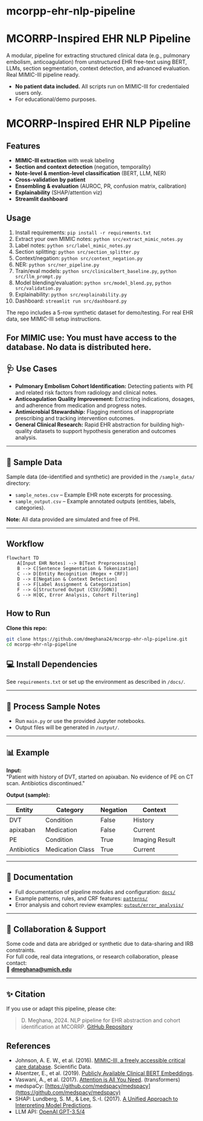 # mcorpp-ehr-nlp-pipeline
# MCORRP-Inspired EHR NLP Pipeline

A modular, pipeline for extracting structured clinical data (e.g., pulmonary embolism, anticoagulation) from unstructured EHR free-text using BERT, LLMs, section segmentation, context detection, and advanced evaluation. Real MIMIC-III pipeline ready.

- **No patient data included.** All scripts run on MIMIC-III for credentialed users only.
- For educational/demo purposes. 


# MCORRP-Inspired EHR NLP Pipeline

## Features
- **MIMIC-III extraction** with weak labeling
- **Section and context detection** (negation, temporality)
- **Note-level & mention-level classification** (BERT, LLM, NER)
- **Cross-validation by patient**
- **Ensembling & evaluation** (AUROC, PR, confusion matrix, calibration)
- **Explainability** (SHAP/attention viz)
- **Streamlit dashboard**

## Usage
1. Install requirements: `pip install -r requirements.txt`
2. Extract your own MIMIC notes: `python src/extract_mimic_notes.py`
3. Label notes: `python src/label_mimic_notes.py`
4. Section splitting: `python src/section_splitter.py`
5. Context/negation: `python src/context_negation.py`
6. NER: `python src/ner_pipeline.py`
7. Train/eval models: `python src/clinicalbert_baseline.py`, `python src/llm_prompt.py`
8. Model blending/evaluation: `python src/model_blend.py`, `python src/validation.py`
9. Explainability: `python src/explainability.py`
10. Dashboard: `streamlit run src/dashboard.py`


The repo includes a 5-row synthetic dataset for demo/testing. For real EHR data, see MIMIC-III setup instructions.

## For MIMIC use: You must have access to the database. No data is distributed here.

## 🩺 Use Cases

- **Pulmonary Embolism Cohort Identification:** Detecting patients with PE and related risk factors from radiology and clinical notes.
- **Anticoagulation Quality Improvement:** Extracting indications, dosages, and adherence from medication and progress notes.
- **Antimicrobial Stewardship:** Flagging mentions of inappropriate prescribing and tracking intervention outcomes.
- **General Clinical Research:** Rapid EHR abstraction for building high-quality datasets to support hypothesis generation and outcomes analysis.

---

## 📂 Sample Data

Sample data (de-identified and synthetic) are provided in the `/sample_data/` directory:
- `sample_notes.csv` – Example EHR note excerpts for processing.
- `sample_output.csv` – Example annotated outputs (entities, labels, categories).

**Note:** All data provided are simulated and free of PHI.

---

## Workflow

```mermaid
flowchart TD
    A[Input EHR Notes] --> B[Text Preprocessing]
    B --> C[Sentence Segmentation & Tokenization]
    C --> D[Entity Recognition (Regex + CRF)]
    D --> E[Negation & Context Detection]
    E --> F[Label Assignment & Categorization]
    F --> G[Structured Output (CSV/JSON)]
    G --> H[QC, Error Analysis, Cohort Filtering]

```

## How to Run

**Clone this repo:**
```bash
git clone https://github.com/dmeghana24/mcorpp-ehr-nlp-pipeline.git
cd mcorpp-ehr-nlp-pipeline
```
## 💻 Install Dependencies

See `requirements.txt` or set up the environment as described in `/docs/`.

---

## 📝 Process Sample Notes

- Run `main.py` or use the provided Jupyter notebooks.
- Output files will be generated in `/output/`.

---

## 📊 Example

**Input:**  
"Patient with history of DVT, started on apixaban. No evidence of PE on CT scan. Antibiotics discontinued."

**Output (sample):**

| Entity       | Category         | Negation | Context         |
|--------------|------------------|----------|-----------------|
| DVT          | Condition        | False    | History         |
| apixaban     | Medication       | False    | Current         |
| PE           | Condition        | True     | Imaging Result  |
| Antibiotics  | Medication Class | True     | Current         |

---

## 📑 Documentation

- Full documentation of pipeline modules and configuration: [`docs/`](./docs/)
- Example patterns, rules, and CRF features: [`patterns/`](./patterns/)
- Error analysis and cohort review examples: [`output/error_analysis/`](./output/error_analysis/)

---

## 📢 Collaboration & Support

Some code and data are abridged or synthetic due to data-sharing and IRB constraints.  
For full code, real data integrations, or research collaboration, please contact:  
📧 **dmeghana@umich.edu**

---

## ✨ Citation

If you use or adapt this pipeline, please cite:

> D. Meghana, 2024. NLP pipeline for EHR abstraction and cohort identification at MCORRP. [GitHub Repository](https://github.com/dmeghana24/mcorpp-ehr-nlp-pipeline)


## References

- Johnson, A. E. W., et al. (2016). [MIMIC-III, a freely accessible critical care database](https://www.nature.com/articles/sdata201635). Scientific Data.
- Alsentzer, E., et al. (2019). [Publicly Available Clinical BERT Embeddings](https://arxiv.org/abs/1904.03323).
- Vaswani, A., et al. (2017). [Attention is All You Need](https://arxiv.org/abs/1706.03762). (transformers)
- medspaCy: [https://github.com/medspacy/medspacy](https://github.com/medspacy/medspacy)
- SHAP: Lundberg, S. M., & Lee, S.-I. (2017). [A Unified Approach to Interpreting Model Predictions](https://arxiv.org/abs/1705.07874).
- LLM API: [OpenAI GPT-3.5/4](https://openai.com/research)
